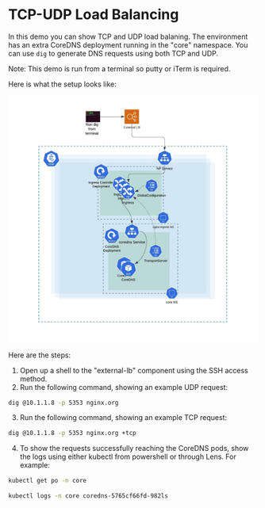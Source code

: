 # TCP-UDP Load Balancing

In this demo you can show TCP and UDP load balaning.  The environment has an extra CoreDNS deployment running in the "core" namespace.  You can use `dig` to generate DNS requests using both TCP and UDP.  

Note:  This demo is run from a terminal so putty or iTerm is required.

Here is what the setup looks like:

![diagram](UDF%20TCP%20&%20UDP.jpeg)

Here are the steps:

1. Open up a shell to the "external-lb" component using the SSH access method.  
2. Run the following command, showing an example UDP request:

```bash
dig @10.1.1.8 -p 5353 nginx.org
```

3. Run the following command, showing an example TCP request:

```bash
dig @10.1.1.8 -p 5353 nginx.org +tcp
```

4. To show the requests successfully reaching the CoreDNS pods, show the logs using either kubectl from powershell or through Lens.  For example:

```bash
kubectl get po -n core
```

```bash
kubectl logs -n core coredns-5765cf66fd-982ls
```

